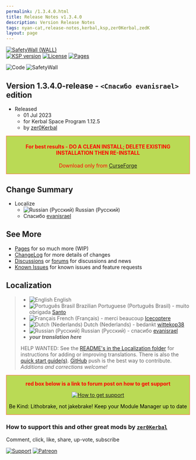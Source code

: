 ```yaml
---
permalink: /1.3.4.0.html
title: Release Notes v1.3.4.0
description: Version Release Notes
tags: nyan-cat,release-notes,kerbal,ksp,zer0Kerbal,zedK
layout: page
---
```

<!-- ReleaseLayout.md v1.3.4.0
SafetyWall (WALL)
created: 01 Apr 2022
updated: 01 Jul 2023

TEMPLATE: ReleaseLayout.md v1.3.7.0
created: 11 Aug 2018
updated: 29 May 2023 -->
[![SafetyWall (WALL)][SHD:mod]][CURSFG:url]  
[![KSP version][KSP:shd]][KSP:url] [![License][LIC:shd]][LIC:url] [![Pages][SHD:pgs]][pages]

![Code][SHD:code] ![SafetyWall][SHD:dll]

## Version 1.3.4.0-release - `<Спасибо evanisrael>` edition

* Released
  * 01 Jul 2023
  * for Kerbal Space Program 1.12.5
  * by [zer0Kerbal](https://github.com/zer0Kerbal)

<div style="border:0.5px solid Tomato; background-color: #bada55; color: #FF0000; text-align:center"><h4>
<b>For best results - DO A CLEAN INSTALL; DELETE EXISTING INSTALLATION THEN RE-INSTALL</b></h4><p>Download only from <a href="https://www.curseforge.com/kerbal/ksp-mods/SafetyWall/files">CurseForge</a></p></div>

## Change Summary

* Localize
  * ![Russian (Русский)](https://raw.githubusercontent.com/zer0Kerbal/zer0Kerbal/master/img/RU.png) Russian (Русский)
  * Спасибо [evanisrael](https://github.com/evanisrael)

## See More

* [Pages][pages] for so much more (WIP)
* [ChangeLog][chlog] for more details of changes
* [Discussions][discu] or [forums][forum] for discussions and news
* [Known Issues][issue] for known issues and feature requests

## Localization

>* ![English](https://raw.githubusercontent.com/zer0Kerbal/zer0Kerbal/master/img/EN.png) English
>* ![Português Brasil](https://raw.githubusercontent.com/zer0Kerbal/zer0Kerbal/master/img/BR.png) Brazilian Portuguese (Português Brasil) - muito obrigada  [Santo](https://github.com/ClaraSantosmf)
>* ![Français](https://raw.githubusercontent.com/zer0Kerbal/zer0Kerbal/master/img/FR.png) French (Français) - merci beaucoup [Icecoptere](https://github.com/Icecoptere)
>* ![Dutch (Nederlands)](https://raw.githubusercontent.com/zer0Kerbal/zer0Kerbal/master/img/NL.png) Dutch (Nederlands) - bedankt [wittekop38](https://github.com/wittekop38)
>* ![Russian (Русский)](https://raw.githubusercontent.com/zer0Kerbal/zer0Kerbal/master/img/RU.png) Russian (Русский) - спасибо [evanisrael](https://github.com/evanisrael)
>* ***your translation here***
>
> HELP WANTED: See the [README's in the Localization folder](https://github.com/zer0Kerbal/zer0Kerbal/blob/master/Localization/readme.md) for instructions for adding or improving translations. There is also the [quick start guide(s)](https://github.com/zer0Kerbal/zer0Kerbal/blob/master/Localization/quickstart.md). [GitHub][GitHub:url] push is the best way to contribute. *Additions and corrections welcome!*

<div style="border:0.5px solid Tomato; background-color: #BADA55; color: #FF0000; text-align:center">
  <p><b>red box below is a link to forum post on how to get support</b></p>
  <a href="https://forum.kerbalspaceprogram.com/index.php?/topic/83212-*">
    <p><img src="https://i.postimg.cc/vHP6zmrw/image.png" alt="How to get support"></p></a>
  <p style="color: #000000;">Be Kind: Lithobrake, not jakebrake! Keep your Module Manager up to date</p>
</div>

### How to support this and other great mods by [`zer0Kerbal`][zedK]

Comment, click, like, share, up-vote, subscribe

[![Support][PAYPAL:img]][PAYPAL:url] [![Patreon][PATREON:img]][PATREON:url]

<!-- links -->
[chlog]: https://raw.githubusercontent.com/zer0Kerbal/SafetyWall/master/changelog.md "Changelog"
[discu]: https://github.com/zer0Kerbal/SafetyWall/discussions/ "Discussions"
[forum]: https://forum.kerbalspaceprogram.com/index.php?/topic/207496-*/ "SafetyWall (WALL)"
[issue]: https://github.com/zer0Kerbal/SafetyWall/issues/ "Issue Tracker"
[pages]: https://zer0kerbal.github.io/SafetyWall/ "GitHub Pages"

<!-- shields -->
[SHD:code]: https://img.shields.io/badge/CODE-%3C.NET%203.5%3E%20%3CC%23%205.0%3E-darkblue?style=plastic&labelColor=66ccff "Code"
[SHD:dll]: https://img.shields.io/badge/SafetyWall.dll%20-v1.3.0.17-orange.svg?style=plastic&labelColor=darkgreen "1.2.0.3"
[SHD:mod]: https://img.shields.io/badge/SafetyWall%20(WALL)%20-v1.3.4.0--release-BADA55.svg?style=plastic&labelColor=darkgreen "1.3.4.0-release"
[SHD:pgs]: https://img.shields.io/badge/GitHub-Pages-white?style=plastic&labelColor=9cf&logoColor=181717&logo=github/ "GitHub IO"

[CURSFG:url]: https://www.curseforge.com/kerbal/ksp-mods/SafetyWall/files "Curseforge"
[GITHUB:url]: https://github.com/zer0Kerbal/SafetyWall/ "GitHub"

[KSP:url]: http://kerbalspaceprogram.com/ "Kerbal Space Program"
[KSP:shd]: https://img.shields.io/badge/KSP-1.12.5-blue.svg?style=plastic&labelColor=black/ "Kerbal Space Program"

<!--- license -->
[LIC:url]: https://choosealicense.com/licenses/bsd-2-clause/ "SimpleBSD-2"
[LIC:shd]: https://img.shields.io/endpoint?url=https://raw.githubusercontent.com/zer0Kerbal/SafetyWall/master/json/license.json "SimpleBSD-2"

[PAYPAL:img]: https://img.shields.io/badge/Buy%20me%20some%20-LFO-BADA55?style=for-the-badge&logo=paypal&labelColor=FFDD00 "PayPal"
[PAYPAL:url]: https://www.paypal.com/donate?hosted_button_id=DC22YHMEJREKL "PayPal"
[PATREON:img]: https://img.shields.io/badge/Patreon%20-Patreonize-FF424D?style=for-the-badge&logo=patreon "Patreon"
[PATREON:url]: https://www.patreon.com/zer0Kerbal/membership "Patreon"

[zedK]: https://forum.kerbalspaceprogram.com/index.php?/profile/190933-*/ "zer0Kerbal"

<!-- THIS FILE: CC BY-ND 4.0 by zer0Kerbal -->